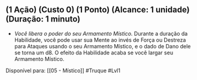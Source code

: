 ## (1 Ação) (Custo 0) (1 Ponto) (Alcance: 1 unidade) (Duração: 1 minuto)

- *Você libera o poder do seu Armamento Místico.* Durante a duração da Habilidade, você pode usar sua Mente ao invés de Força ou Destreza para Ataques usando o seu Armamento Místico, e o dado de Dano dele se torna um d8. O efeito da Habilidade acaba se você largar seu Armamento Místico.

Disponível para: [[05 - Místico]]
#Truque #Lvl1